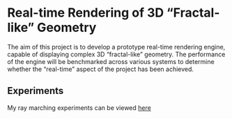 # Real-time Rendering of 3D “Fractal-like” Geometry
The aim of this project is to develop a prototype real-time rendering engine, capable of displaying complex 3D “fractal-like” geometry. The performance of the engine will be benchmarked across various systems to determine whether the “real-time” aspect of the project has been achieved. 

## Experiments 
My ray marching experiments can be viewed [here](../Ray%20tracers/README.md) 

